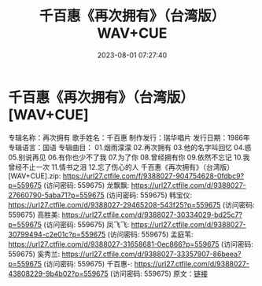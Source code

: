 ﻿---
title: 千百惠《再次拥有》（台湾版）WAV+CUE
date: 2023-08-01 07:27:40
categories: WAV车载音乐、镜像
tags: 华语中文
---
# 千百惠《再次拥有》（台湾版）[WAV+CUE]

专辑名称：再次拥有
歌手姓名：千百惠
制作发行：瑞华唱片
发行日期：1986年
专辑语言：国语
专辑曲目：
01.烟雨濛濛
02.再次拥有
03.他的名字叫回忆
04.惑
05.别说再见
06.有你也少不了我
07.为了你
08.曾经拥有你
09.依然不忘记
10.我曾经不止一次
11.情书之泪
12.忘了伤心的人
千百惠《再次拥有》（台湾版）[WAV+CUE].zip: https://url27.ctfile.com/f/9388027-904754628-0fdbc9?p=559675
(访问密码: 559675)
龙飘飘: https://url27.ctfile.com/d/9388027-27660790-5aba71?p=559675
(访问密码: 559675)
韩宝仪: https://url27.ctfile.com/d/9388027-29465208-543f25?p=559675
(访问密码: 559675)
高胜美: https://url27.ctfile.com/d/9388027-30334029-bd25c7?p=559675
(访问密码: 559675)
凤飞飞: https://url27.ctfile.com/d/9388027-30799494-c2e01c?p=559675
(访问密码: 559675)
孟庭苇: https://url27.ctfile.com/d/9388027-31658681-0ec866?p=559675
(访问密码: 559675)
奚秀兰: https://url27.ctfile.com/d/9388027-33357907-86beea?p=559675
(访问密码: 559675)
千百惠-: https://url27.ctfile.com/d/9388027-43808229-9b4b02?p=559675
(访问密码: 559675)
原文：[链接](https://blog.sina.com.cn/s/blog_1647c7e76010312wx.html)